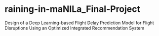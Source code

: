 # raining-in-maNILa_Final-Project
Design of a Deep Learning-based Flight Delay Prediction Model for Flight Disruptions Using an Optimized Integrated Recommendation System
